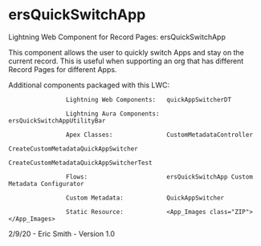 # ersQuickSwitchApp
Lightning Web Component for Record Pages:       ersQuickSwitchApp

This component allows the user to quickly switch Apps and stay on the current record.
This is useful when supporting an org that has different Record Pages for different Apps.

Additional components packaged with this LWC:

                    Lightning Web Components:   quickAppSwitcherDT

                    Lightning Aura Components:  ersQuickSwitchAppUtilityBar

                    Apex Classes:               CustomMetadataController
                                                CreateCustomMetadataQuickAppSwitcher 
                                                CreateCustomMetadataQuickAppSwitcherTest

                    Flows:                      ersQuickSwitchApp Custom Metadata Configurator

                    Custom Metadata:            QuickAppSwitcher

                    Static Resource:            <App_Images class="ZIP"></App_Images>

2/9/20 -    Eric Smith -    Version 1.0


